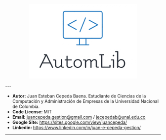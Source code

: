 
<p align="center">
  <img src = "./imagenes/autom.png" width = "350px">
</p>
---


- **Autor:** Juan Esteban Cepeda Baena. Estudiante de Ciencias de la Computación y Administración de Empresas de la Universidad Nacional de Colombia.
- **Code License:** MIT
- **Email:** juancepeda.gestion@gmail.com / jecepedab@unal.edu.co
- **Google Site:** https://sites.google.com/view/juancepeda/
- **Linkedin:** https://www.linkedin.com/in/juan-e-cepeda-gestion/

---
